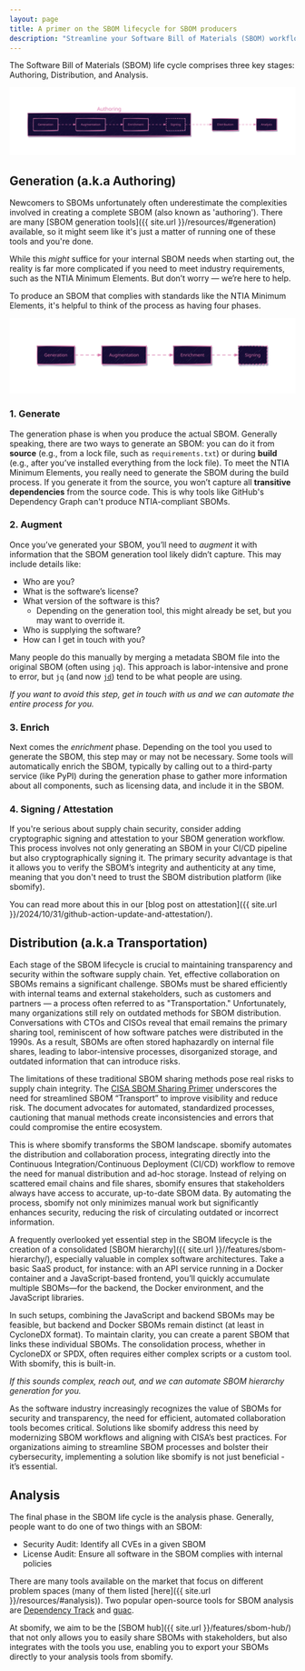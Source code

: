 ```yaml
---
layout: page
title: A primer on the SBOM lifecycle for SBOM producers
description: "Streamline your Software Bill of Materials (SBOM) workflow with our comprehensive guide. Learn about SBOM generation, collaboration, and analysis best practices, and discover how to automate distribution with sbomify."
---
```


The Software Bill of Materials (SBOM) life cycle comprises three key stages: Authoring, Distribution, and Analysis.

![Lifecycle](/assets/images/site/lifecycle.svg)

## Generation (a.k.a Authoring)

Newcomers to SBOMs unfortunately often underestimate the complexities involved in creating a complete SBOM (also known as 'authoring'). There are many [SBOM generation tools]({{ site.url }}/resources/#generation) available, so it might seem like it's just a matter of running one of these tools and you're done.

While this *might* suffice for your internal SBOM needs when starting out, the reality is far more complicated if you need to meet industry requirements, such as the NTIA Minimum Elements. But don’t worry — we’re here to help.

To produce an SBOM that complies with standards like the NTIA Minimum Elements, it's helpful to think of the process as having four phases.

![Generation Phases](/assets/images/site/generation.svg)

### 1. Generate

The generation phase is when you produce the actual SBOM. Generally speaking, there are two ways to generate an SBOM: you can do it from **source** (e.g., from a lock file, such as `requirements.txt`) or during **build** (e.g., after you’ve installed everything from the lock file). To meet the NTIA Minimum Elements, you really need to generate the SBOM during the build process. If you generate it from the source, you won’t capture all **transitive dependencies** from the source code. This is why tools like GitHub's Dependency Graph can't produce NTIA-compliant SBOMs.

### 2. Augment

Once you’ve generated your SBOM, you’ll need to *augment* it with information that the SBOM generation tool likely didn’t capture. This may include details like:

* Who are you?
* What is the software’s license?
* What version of the software is this?
  * Depending on the generation tool, this might already be set, but you may want to override it.
* Who is supplying the software?
* How can I get in touch with you?

Many people do this manually by merging a metadata SBOM file into the original SBOM (often using `jq`). This approach is labor-intensive and prone to error, but `jq` (and now [`jd`](https://github.com/josephburnett/jd)) tend to be what people are using.

*If you want to avoid this step, get in touch with us and we can automate the entire process for you.*

### 3. Enrich

Next comes the *enrichment* phase. Depending on the tool you used to generate the SBOM, this step may or may not be necessary. Some tools will automatically enrich the SBOM, typically by calling out to a third-party service (like PyPI)  during the generation phase to gather more information about all components, such as licensing data, and include it in the SBOM.

### 4. Signing / Attestation

If you're serious about supply chain security, consider adding cryptographic signing and attestation to your SBOM generation workflow. This process involves not only generating an SBOM in your CI/CD pipeline but also cryptographically signing it. The primary security advantage is that it allows you to verify the SBOM’s integrity and authenticity at any time, meaning that you don't need to trust the SBOM distribution platform (like sbomify).

You can read more about this in our [blog post on attestation]({{ site.url }}/2024/10/31/github-action-update-and-attestation/).

## Distribution (a.k.a Transportation)

Each stage of the SBOM lifecycle is crucial to maintaining transparency and security within the software supply chain. Yet, effective collaboration on SBOMs remains a significant challenge. SBOMs must be shared efficiently with internal teams and external stakeholders, such as customers and partners — a process often referred to as "Transportation." Unfortunately, many organizations still rely on outdated methods for SBOM distribution. Conversations with CTOs and CISOs reveal that email remains the primary sharing tool, reminiscent of how software patches were distributed in the 1990s. As a result, SBOMs are often stored haphazardly on internal file shares, leading to labor-intensive processes, disorganized storage, and outdated information that can introduce risks.

The limitations of these traditional SBOM sharing methods pose real risks to supply chain integrity. The [CISA SBOM Sharing Primer](https://www.cisa.gov/sites/default/files/2024-05/SBOM%20Sharing%20Primer.pdf) underscores the need for streamlined SBOM “Transport” to improve visibility and reduce risk. The document advocates for automated, standardized processes, cautioning that manual methods create inconsistencies and errors that could compromise the entire ecosystem.

This is where sbomify transforms the SBOM landscape. sbomify automates the distribution and collaboration process, integrating directly into the Continuous Integration/Continuous Deployment (CI/CD) workflow to remove the need for manual distribution and ad-hoc storage. Instead of relying on scattered email chains and file shares, sbomify ensures that stakeholders always have access to accurate, up-to-date SBOM data. By automating the process, sbomify not only minimizes manual work but significantly enhances security, reducing the risk of circulating outdated or incorrect information.

A frequently overlooked yet essential step in the SBOM lifecycle is the creation of a consolidated [SBOM hierarchy]({{ site.url }}//features/sbom-hierarchy/), especially valuable in complex software architectures. Take a basic SaaS product, for instance: with an API service running in a Docker container and a JavaScript-based frontend, you’ll quickly accumulate multiple SBOMs—for the backend, the Docker environment, and the JavaScript libraries.

In such setups, combining the JavaScript and backend SBOMs may be feasible, but backend and Docker SBOMs remain distinct (at least in CycloneDX format). To maintain clarity, you can create a parent SBOM that links these individual SBOMs. The consolidation process, whether in CycloneDX or SPDX, often requires either complex scripts or a custom tool. With sbomify, this is built-in.

*If this sounds complex, reach out, and we can automate SBOM hierarchy generation for you.*

As the software industry increasingly recognizes the value of SBOMs for security and transparency, the need for efficient, automated collaboration tools becomes critical. Solutions like sbomify address this need by modernizing SBOM workflows and aligning with CISA’s best practices. For organizations aiming to streamline SBOM processes and bolster their cybersecurity, implementing a solution like sbomify is not just beneficial - it’s essential.

## Analysis

The final phase in the SBOM life cycle is the analysis phase. Generally, people want to do one of two things with an SBOM:

* Security Audit: Identify all CVEs in a given SBOM
* License Audit: Ensure all software in the SBOM complies with internal policies

There are many tools available on the market that focus on different problem spaces (many of them listed [here]({{ site.url }}/resources/#analysis)). Two popular open-source tools for SBOM analysis are [Dependency Track](https://dependencytrack.org/) and [guac](https://github.com/guacsec/guac).

At sbomify, we aim to be the [SBOM hub]({{ site.url }}/features/sbom-hub/) that not only allows you to easily share SBOMs with stakeholders, but also integrates with the tools you use, enabling you to export your SBOMs directly to your analysis tools from sbomify.
